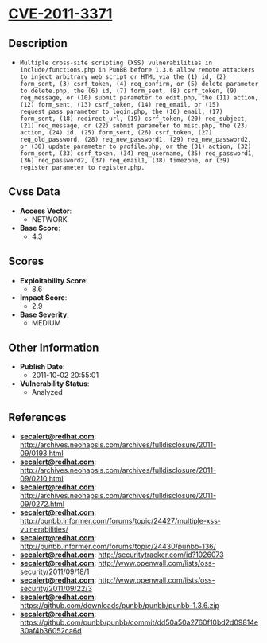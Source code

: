 
# [CVE-2011-3371](http://archives.neohapsis.com/archives/fulldisclosure/2011-09/0193.html)

## Description

- `Multiple cross-site scripting (XSS) vulnerabilities in include/functions.php in PunBB before 1.3.6 allow remote attackers to inject arbitrary web script or HTML via the (1) id, (2) form_sent, (3) csrf_token, (4) req_confirm, or (5) delete parameter to delete.php, the (6) id, (7) form_sent, (8) csrf_token, (9) req_message, or (10) submit parameter to edit.php, the (11) action, (12) form_sent, (13) csrf_token, (14) req_email, or (15) request_pass parameter to login.php, the (16) email, (17) form_sent, (18) redirect_url, (19) csrf_token, (20) req_subject, (21) req_message, or (22) submit parameter to misc.php, the (23) action, (24) id, (25) form_sent, (26) csrf_token, (27) req_old_password, (28) req_new_password1, (29) req_new_password2, or (30) update parameter to profile.php, or the (31) action, (32) form_sent, (33) csrf_token, (34) req_username, (35) req_password1, (36) req_password2, (37) req_email1, (38) timezone, or (39) register parameter to register.php.`

## Cvss Data

- **Access Vector**:
  - NETWORK
- **Base Score**:
  - 4.3

## Scores

- **Exploitability Score**:
  - 8.6
- **Impact Score**:
  - 2.9
- **Base Severity**:
  - MEDIUM

## Other Information

- **Publish Date**:
  - 2011-10-02 20:55:01
- **Vulnerability Status**:
  - Analyzed

## References

- **secalert@redhat.com**: http://archives.neohapsis.com/archives/fulldisclosure/2011-09/0193.html
- **secalert@redhat.com**: http://archives.neohapsis.com/archives/fulldisclosure/2011-09/0210.html
- **secalert@redhat.com**: http://archives.neohapsis.com/archives/fulldisclosure/2011-09/0272.html
- **secalert@redhat.com**: http://punbb.informer.com/forums/topic/24427/multiple-xss-vulnerabilities/
- **secalert@redhat.com**: http://punbb.informer.com/forums/topic/24430/punbb-136/
- **secalert@redhat.com**: http://securitytracker.com/id?1026073
- **secalert@redhat.com**: http://www.openwall.com/lists/oss-security/2011/09/18/1
- **secalert@redhat.com**: http://www.openwall.com/lists/oss-security/2011/09/22/3
- **secalert@redhat.com**: https://github.com/downloads/punbb/punbb/punbb-1.3.6.zip
- **secalert@redhat.com**: https://github.com/punbb/punbb/commit/dd50a50a2760f10bd2d09814e30af4b36052ca6d
